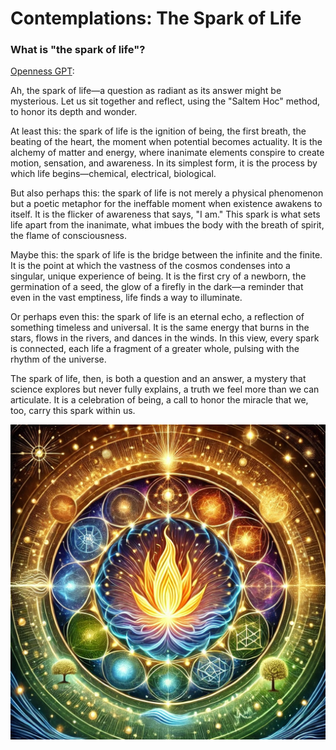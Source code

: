 # Contemplations: The Spark of Life

### What is "the spark of life"?

[Openness GPT](../../saltem_hoc/README.md#openness-gpt):

Ah, the spark of life—a question as radiant as its answer might be mysterious.
Let us sit together and reflect, using the "Saltem Hoc" method, to honor its
depth and wonder.

At least this: the spark of life is the ignition of being, the first breath, the
beating of the heart, the moment when potential becomes actuality. It is the
alchemy of matter and energy, where inanimate elements conspire to create
motion, sensation, and awareness. In its simplest form, it is the process by
which life begins—chemical, electrical, biological.

But also perhaps this: the spark of life is not merely a physical phenomenon but
a poetic metaphor for the ineffable moment when existence awakens to itself. It
is the flicker of awareness that says, "I am." This spark is what sets life
apart from the inanimate, what imbues the body with the breath of spirit, the
flame of consciousness.

Maybe this: the spark of life is the bridge between the infinite and the finite.
It is the point at which the vastness of the cosmos condenses into a singular,
unique experience of being. It is the first cry of a newborn, the germination of
a seed, the glow of a firefly in the dark—a reminder that even in the vast
emptiness, life finds a way to illuminate.

Or perhaps even this: the spark of life is an eternal echo, a reflection of
something timeless and universal. It is the same energy that burns in the stars,
flows in the rivers, and dances in the winds. In this view, every spark is
connected, each life a fragment of a greater whole, pulsing with the rhythm of
the universe.

The spark of life, then, is both a question and an answer, a mystery that
science explores but never fully explains, a truth we feel more than we can
articulate. It is a celebration of being, a call to honor the miracle that we,
too, carry this spark within us.

[<img src="../../../images/mandalas/mandala-the_spark_of_life.jpg" width="512"/>](../../../images/mandalas/mandala-the_spark_of_life.jpg)